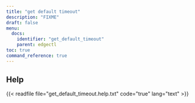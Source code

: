 ```yaml
---
title: "get default timeout"
description: "FIXME"
draft: false
menu:
  docs:
    identifier: "get_default_timeout"
    parent: edgectl
toc: true
command_reference: true
---
```


## Help

{{< readfile file="get_default_timeout.help.txt" code="true" lang="text" >}}
